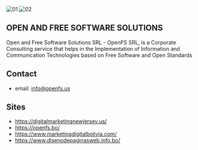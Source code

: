 ![01](https://user-images.githubusercontent.com/33093066/219553137-66a60d1c-f62c-43d8-892e-b10b416ce54c.png)
![02](https://user-images.githubusercontent.com/33093066/219553152-0037c87d-ea5c-40ff-b444-1c908c11792d.png)


## OPEN AND FREE SOFTWARE SOLUTIONS

Open and Free Software Solutions SRL - OpenFS SRL, is a Corporate Consulting service that helps in the Implementation of Information and Communication Technologies based on Free Software and Open Standards

## Contact
- email: info@openfs.us

## Sites

- https://digitalmarketingnewjersey.us/
- https://openfs.bo/
- https://www.marketingdigitalbolivia.com/
- https://www.disenodepaginasweb.info.bo/
